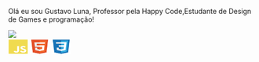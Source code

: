 Olá eu sou Gustavo Luna, Professor pela Happy Code,Estudante de Design de Games e programação!

<div style="display: inline_block">
 
  <img height="180em" src="https://github-readme-stats.vercel.app/api?username=GustaLunaProg&show_icons=true&theme=dracula"/><br>
  <img align="center"  height="30" width="40" src="https://raw.githubusercontent.com/devicons/devicon/master/icons/javascript/javascript-plain.svg">
  <img align="center"  height="30" width="40" src="https://raw.githubusercontent.com/devicons/devicon/master/icons/html5/html5-original.svg">
  <img align="center"  height="30" width="40" src="https://raw.githubusercontent.com/devicons/devicon/master/icons/css3/css3-original.svg">
</div>



  




